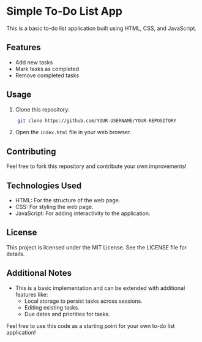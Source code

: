 # Simple To-Do List App
This is a basic to-do list application built using HTML, CSS, and JavaScript.

## Features
- Add new tasks
- Mark tasks as completed
- Remove completed tasks

## Usage
1. Clone this repository:

```bash
    git clone https://github.com/YOUR-USERNAME/YOUR-REPOSITORY
```

2. Open the `index.html` file in your web browser.


## Contributing
Feel free to fork this repository and contribute your own improvements!

## Technologies Used

- HTML: For the structure of the web page.
- CSS: For styling the web page.
- JavaScript: For adding interactivity to the application.

## License

This project is licensed under the MIT License. See the LICENSE file for details.

## Additional Notes

- This is a basic implementation and can be extended with additional features like:
    - Local storage to persist tasks across sessions.
    - Editing existing tasks.
    - Due dates and priorities for tasks.

Feel free to use this code as a starting point for your own to-do list application!

